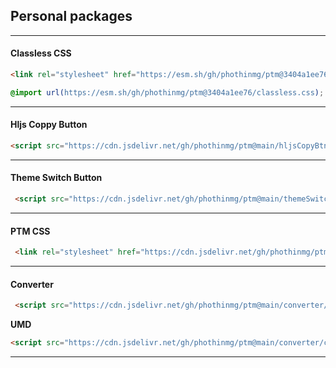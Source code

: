 ## Personal packages

---

#### Classless CSS

```html
<link rel="stylesheet" href="https://esm.sh/gh/phothinmg/ptm@3404a1ee76/classless.css">
```
```css
@import url(https://esm.sh/gh/phothinmg/ptm@3404a1ee76/classless.css);
```

---

#### Hljs Coppy Button 

```html
<script src="https://cdn.jsdelivr.net/gh/phothinmg/ptm@main/hljsCopyBtn.js"></script>
```

---

#### Theme Switch Button

```html
 <script src="https://cdn.jsdelivr.net/gh/phothinmg/ptm@main/themeSwitch.js"></script>
```
---

#### PTM CSS

```html
 <link rel="stylesheet" href="https://cdn.jsdelivr.net/gh/phothinmg/ptm@main/ptm.css">
```

---

#### Converter

```html
 <script src="https://cdn.jsdelivr.net/gh/phothinmg/ptm@main/converter/converter.min.js"></script>
```
**UMD**

```html
<script src="https://cdn.jsdelivr.net/gh/phothinmg/ptm@main/converter/convert.min.js"></script>
```

---
